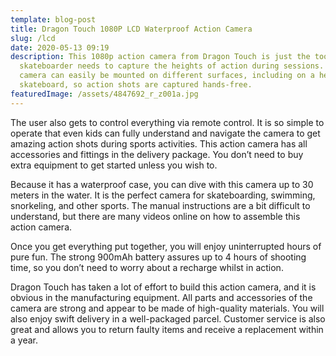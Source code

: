 ```yaml
---
template: blog-post
title: Dragon Touch 1080P LCD Waterproof Action Camera
slug: /lcd
date: 2020-05-13 09:19
description: This 1080p action camera from Dragon Touch is just the tool every
  skateboarder needs to capture the heights of action during sessions. The
  camera can easily be mounted on different surfaces, including on a helmet and
  skateboard, so action shots are captured hands-free.
featuredImage: /assets/4847692_r_z001a.jpg
---
```

The user also gets to control everything via remote control. It is so simple to operate that even kids can fully understand and navigate the camera to get amazing action shots during sports activities. This action camera has all accessories and fittings in the delivery package. You don’t need to buy extra equipment to get started unless you wish to.

Because it has a waterproof case, you can dive with this camera up to 30 meters in the water. It is the perfect camera for skateboarding, swimming, snorkeling, and other sports. The manual instructions are a bit difficult to understand, but there are many videos online on how to assemble this action camera.

Once you get everything put together, you will enjoy uninterrupted hours of pure fun. The strong 900mAh battery assures up to 4 hours of shooting time, so you don’t need to worry about a recharge whilst in action.

Dragon Touch has taken a lot of effort to build this action camera, and it is obvious in the manufacturing equipment. All parts and accessories of the camera are strong and appear to be made of high-quality materials. You will also enjoy swift delivery in a well-packaged parcel. Customer service is also great and allows you to return faulty items and receive a replacement within a year.
